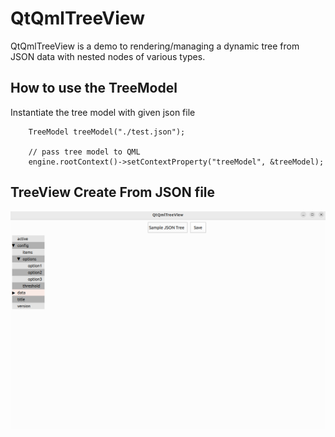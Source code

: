 # QtQmlTreeView
QtQmlTreeView is a demo to rendering/managing a dynamic tree from JSON data with nested nodes of various types.

## How to use the TreeModel

Instantiate the tree model with given json file

```
    TreeModel treeModel("./test.json");

    // pass tree model to QML
    engine.rootContext()->setContextProperty("treeModel", &treeModel);
```

## TreeView Create From JSON file
![Alt text](docs/TreeViewDemo-1.png)

